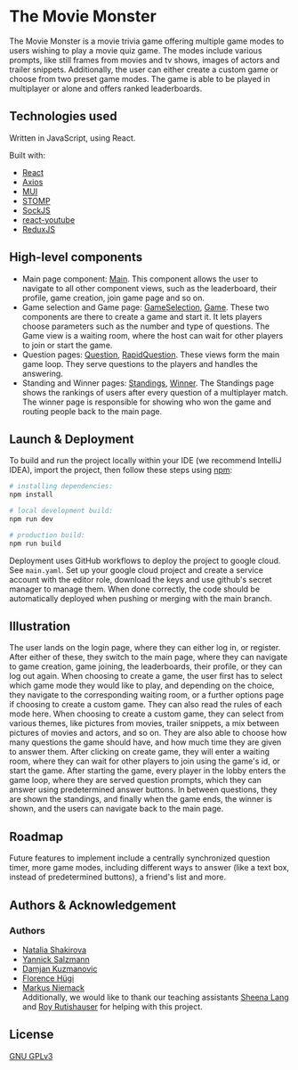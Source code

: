 # The Movie Monster

The Movie Monster is a movie trivia game offering multiple game modes to users wishing to play a movie quiz game. The modes include various prompts, like still frames from movies and tv shows, images of actors and trailer snippets. Additionally, the user can either create a custom game or choose from two preset game modes. The game is able to be played in multiplayer or alone and offers ranked leaderboards.

## Technologies used  

Written in JavaScript, using React.
  
Built with:  
- [React](https://react.dev/)
- [Axios](https://axios-http.com/)
- [MUI](https://mui.com/)
- [STOMP](https://stomp-js.github.io/stomp-websocket/)
- [SockJS](https://github.com/sockjs/sockjs-client)
- [react-youtube](https://www.npmjs.com/package/react-youtube)
- [ReduxJS](https://redux.js.org/)




## High-level components

- Main page component: [Main](src/components/views/other/Main.js). This component allows the user to navigate to all other component views, such as the leaderboard, their profile, game creation, join game page and so on.
- Game selection and Game page: [GameSelection](src/components/views/game/GameSelection.js), [Game](src/components/views/game/Game.js). These two components are there to create a game and start it. It lets players choose parameters such as the number and type of questions. The Game view is a waiting room, where the host can wait for other players to join or start the game. 
- Question pages: [Question](src/components/views/game/Question.js), [RapidQuestion](src/components/views/game/RapidQuestion.js). These views form the main game loop. They serve questions to the players and handles the answering.
- Standing and Winner pages: [Standings](src/components/views/game/Standings.js), [Winner](src/components/views/game/Winner.js). The Standings page shows the rankings of users after every question of a multiplayer match. The winner page is responsible for showing who won the game and routing people back to the main page.

## Launch & Deployment
  
To build and run the project locally within your IDE (we recommend IntelliJ IDEA), import the project, then follow these steps using [npm](https://www.npmjs.com/):

```bash
# installing dependencies:
npm install

# local development build:
npm run dev

# production build:
npm run build
```
    
Deployment uses GitHub workflows to deploy the project to google cloud. See `main.yaml`. Set up your google cloud project and create a service account with the editor role, download the keys and use github's secret manager to manage them. When done correctly, the code should be automatically deployed when pushing or merging with the main branch.

## Illustration  

The user lands on the login page, where they can either log in, or register. After either of these, they switch to the main page, where they can navigate to game creation, game joining, the leaderboards, their profile, or they can log out again. When choosing to create a game, the user first has to select which game mode they would like to play, and depending on the choice, they navigate to the corresponding waiting room, or a further options page if choosing to create a custom game. They can also read the rules of each mode here. When choosing to create a custom game, they can select from various themes, like pictures from movies, trailer snippets, a mix between pictures of movies and actors, and so on. They are also able to choose how many questions the game should have, and how much time they are given to answer them. After clicking on create game, they will enter a waiting room, where they can wait for other players to join using the game's id, or start the game. After starting the game, every player in the lobby enters the game loop, where they are served question prompts, which they can answer using predetermined answer buttons. In between questions, they are shown the standings, and finally when the game ends, the winner is shown, and the users can navigate back to the main page.

## Roadmap

Future features to implement include a centrally synchronized question timer, more game modes, including different ways to answer (like a text box, instead of predetermined buttons), a friend's list and more.
  

## Authors & Acknowledgement  

### Authors  
- [Natalia Shakirova](https://github.com/orgs/sopra-fs23-group-39/people/NattiShakira)
- [Yannick Salzmann](https://github.com/orgs/sopra-fs23-group-39/people/yasalz)
- [Damjan Kuzmanovic](https://github.com/orgs/sopra-fs23-group-39/people/dkuzma1)
- [Florence Hügi](https://github.com/orgs/sopra-fs23-group-39/people/florencehuegi)
- [Markus Niemack](https://github.com/orgs/sopra-fs23-group-39/people/NieMark)  
Additionally, we would like to thank our teaching assistants [Sheena Lang](https://github.com/SheenaGit) and [Roy Rutishauser](https://github.com/royru) for helping with this project.

## License

[GNU GPLv3]([https://choosealicense.com/licenses/mit/](https://choosealicense.com/licenses/gpl-3.0/))
